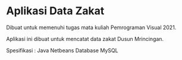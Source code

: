 # Aplikasi Data Zakat

Dibuat untuk memenuhi tugas mata kuliah Pemrograman Visual 2021.

Aplikasi ini dibuat untuk mencatat data zakat Dusun Mrincingan.

Spesifikasi : 
Java Netbeans
Database MySQL
